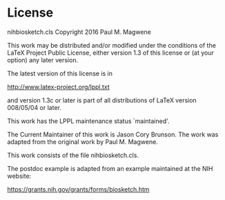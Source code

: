 # License

nihbiosketch.cls
Copyright 2016 Paul M. Magwene

This work may be distributed and/or modified under the
conditions of the LaTeX Project Public License, either version 1.3
of this license or (at your option) any later version.

The latest version of this license is in

  http://www.latex-project.org/lppl.txt

and version 1.3c or later is part of all distributions of LaTeX
version 008/05/04 or later.

This work has the LPPL maintenance status `maintained'.

The Current Maintainer of this work is Jason Cory Brunson. The work was adapted from the original work by Paul M. Magwene.

This work consists of the file nihbiosketch.cls.

The postdoc example is adapted from an example maintained at the NIH website:

  https://grants.nih.gov/grants/forms/biosketch.htm
